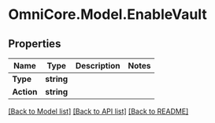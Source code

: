 # OmniCore.Model.EnableVault

## Properties

Name | Type | Description | Notes
------------ | ------------- | ------------- | -------------
**Type** | **string** |  | 
**Action** | **string** |  | 

[[Back to Model list]](../README.md#documentation-for-models) [[Back to API list]](../README.md#documentation-for-api-endpoints) [[Back to README]](../README.md)

